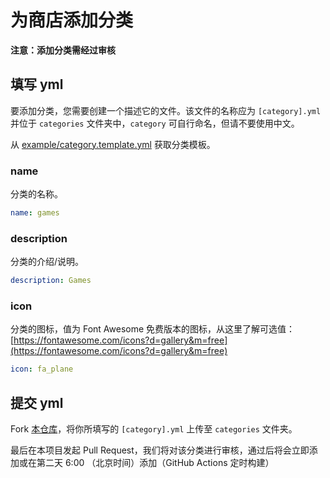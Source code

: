# 为商店添加分类

**注意：添加分类需经过审核**

## 填写 yml

要添加分类，您需要创建一个描述它的文件。该文件的名称应为 `[category].yml` 并位于 `categories` 文件夹中，`category` 可自行命名，但请不要使用中文。

从 [example/category.template.yml](https://github.com/openkaios/openkaios-store-db/blob/main/example/category.template.yml) 获取分类模板。

### name

分类的名称。

```yaml
name: games
```

### description

分类的介绍/说明。

```yaml
description: Games
```

### icon

分类的图标，值为 Font Awesome 免费版本的图标，从这里了解可选值：[https://fontawesome.com/icons?d=gallery&m=free](https://fontawesome.com/icons?d=gallery&m=free)

```yaml
icon: fa_plane
```

## 提交 yml

Fork [本仓库](https://github.com/openkaios/openkaios-store-db)，将你所填写的 `[category].yml` 上传至 `categories` 文件夹。

最后在本项目发起 Pull Request，我们将对该分类进行审核，通过后将会立即添加或在第二天 6:00 （北京时间）添加（GitHub Actions 定时构建）